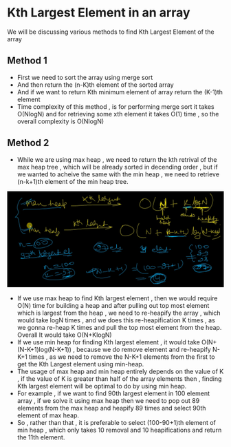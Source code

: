 # Kth Largest Element in an array

We will be discussing various methods to find Kth Largest Element of the array

## Method 1

* First we need to sort the array using merge sort
* And then return the (n-K)th element of the sorted array
* And if we want to return Kth minimum element of array return the (K-1)th element
* Time complexity of this method , is for performing merge sort it takes O(NlogN) and for retrieving some xth element it takes O(1) time , so the overall complexity is O(NlogN)

## Method 2

* While we are using max heap , we need to return the kth retrival of the max heap tree , which will be already sorted in decending order , but if we wanted to acheive the same with the min heap , we need to retrieve (n-k+1)th element of the min heap tree.

![TimeComplexity Analysis while using Heaps](./Common_Images/img_1.png "TimeComplexity Analysis while using Heaps")

* If we use max heap to find Kth largest element , then we would require O(N) time for building a heap and after pulling out top most element which is largest from the heap , we need to re-heapify the array , which would take logN times , and we does this re-heapification K times , as we gonna re-heap K times and pull the top most element from the heap. Overall It would take O(N+KlogN)
* If we use min heap for finding Kth largest element , it would take O(N+(N-K+1)log(N-K+1)) , because we do remove element and re-heapify N-K+1 times , as we need to remove the N-K+1 elements from the first to get the Kth Largest element using min-heap.
* The usage of max heap and min heap entirely depends on the value of K , if the value of K is greater than half of the array elements then , finding Kth largest element will be optimal to do by using min heap.
* For example , if we want to find 90th largest element in 100 element array , if we solve it using max heap then we need to pop out 89 elements from the max heap and heapify 89 times and select 90th element of max heap. 
* So , rather than that , it is preferable to select (100-90+1)th element of min heap , which only takes 10 removal and 10 heapifications and return the 11th element.